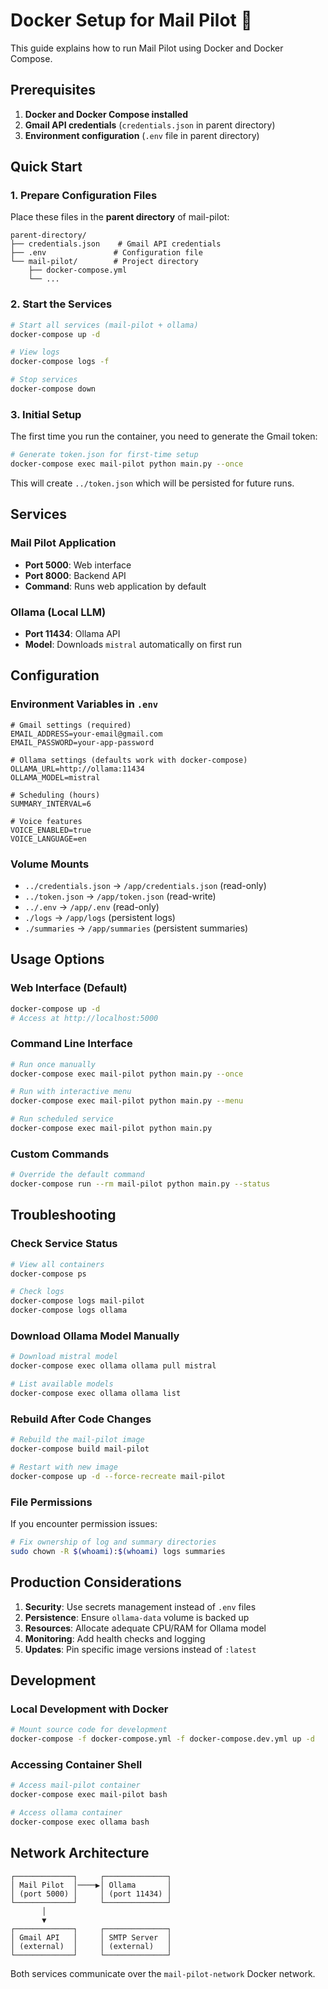 # Docker Setup for Mail Pilot 🐳

This guide explains how to run Mail Pilot using Docker and Docker Compose.

## Prerequisites

1. **Docker and Docker Compose installed**
2. **Gmail API credentials** (`credentials.json` in parent directory)
3. **Environment configuration** (`.env` file in parent directory)

## Quick Start

### 1. Prepare Configuration Files

Place these files in the **parent directory** of mail-pilot:

```
parent-directory/
├── credentials.json    # Gmail API credentials
├── .env               # Configuration file
└── mail-pilot/        # Project directory
    ├── docker-compose.yml
    └── ...
```

### 2. Start the Services

```bash
# Start all services (mail-pilot + ollama)
docker-compose up -d

# View logs
docker-compose logs -f

# Stop services
docker-compose down
```

### 3. Initial Setup

The first time you run the container, you need to generate the Gmail token:

```bash
# Generate token.json for first-time setup
docker-compose exec mail-pilot python main.py --once
```

This will create `../token.json` which will be persisted for future runs.

## Services

### Mail Pilot Application
- **Port 5000**: Web interface
- **Port 8000**: Backend API
- **Command**: Runs web application by default

### Ollama (Local LLM)
- **Port 11434**: Ollama API
- **Model**: Downloads `mistral` automatically on first run

## Configuration

### Environment Variables in `.env`

```env
# Gmail settings (required)
EMAIL_ADDRESS=your-email@gmail.com
EMAIL_PASSWORD=your-app-password

# Ollama settings (defaults work with docker-compose)
OLLAMA_URL=http://ollama:11434
OLLAMA_MODEL=mistral

# Scheduling (hours)
SUMMARY_INTERVAL=6

# Voice features
VOICE_ENABLED=true
VOICE_LANGUAGE=en
```

### Volume Mounts

- `../credentials.json` → `/app/credentials.json` (read-only)
- `../token.json` → `/app/token.json` (read-write)
- `../.env` → `/app/.env` (read-only)
- `./logs` → `/app/logs` (persistent logs)
- `./summaries` → `/app/summaries` (persistent summaries)

## Usage Options

### Web Interface (Default)
```bash
docker-compose up -d
# Access at http://localhost:5000
```

### Command Line Interface
```bash
# Run once manually
docker-compose exec mail-pilot python main.py --once

# Run with interactive menu
docker-compose exec mail-pilot python main.py --menu

# Run scheduled service
docker-compose exec mail-pilot python main.py
```

### Custom Commands
```bash
# Override the default command
docker-compose run --rm mail-pilot python main.py --status
```

## Troubleshooting

### Check Service Status
```bash
# View all containers
docker-compose ps

# Check logs
docker-compose logs mail-pilot
docker-compose logs ollama
```

### Download Ollama Model Manually
```bash
# Download mistral model
docker-compose exec ollama ollama pull mistral

# List available models
docker-compose exec ollama ollama list
```

### Rebuild After Code Changes
```bash
# Rebuild the mail-pilot image
docker-compose build mail-pilot

# Restart with new image
docker-compose up -d --force-recreate mail-pilot
```

### File Permissions
If you encounter permission issues:
```bash
# Fix ownership of log and summary directories
sudo chown -R $(whoami):$(whoami) logs summaries
```

## Production Considerations

1. **Security**: Use secrets management instead of `.env` files
2. **Persistence**: Ensure `ollama-data` volume is backed up
3. **Resources**: Allocate adequate CPU/RAM for Ollama model
4. **Monitoring**: Add health checks and logging
5. **Updates**: Pin specific image versions instead of `:latest`

## Development

### Local Development with Docker
```bash
# Mount source code for development
docker-compose -f docker-compose.yml -f docker-compose.dev.yml up -d
```

### Accessing Container Shell
```bash
# Access mail-pilot container
docker-compose exec mail-pilot bash

# Access ollama container
docker-compose exec ollama bash
```

## Network Architecture

```
┌─────────────┐     ┌──────────────┐
│ Mail Pilot  │────▶│ Ollama       │
│ (port 5000) │     │ (port 11434) │
└─────────────┘     └──────────────┘
       │
       ▼
┌─────────────┐     ┌──────────────┐
│ Gmail API   │     │ SMTP Server  │
│ (external)  │     │ (external)   │
└─────────────┘     └──────────────┘
```

Both services communicate over the `mail-pilot-network` Docker network.